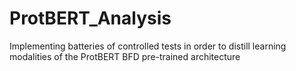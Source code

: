 # ProtBERT_Analysis
Implementing batteries of controlled tests in order to distill learning modalities of the ProtBERT BFD pre-trained architecture

